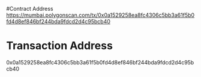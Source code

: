 #Contract Address
https://mumbai.polygonscan.com/tx/0x0a1529258ea8fc4306c5bb3a61f5b0fd4d8ef846bf244bda9fdcd2d4c95bcb40

# Transaction Address
0x0a1529258ea8fc4306c5bb3a61f5b0fd4d8ef846bf244bda9fdcd2d4c95bcb40
